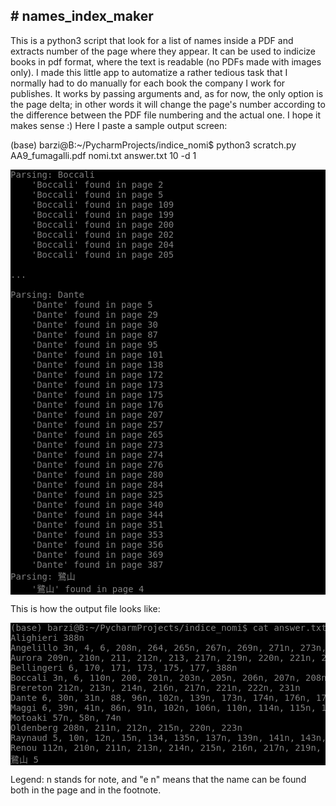 <h2># names_index_maker</h2>
This is a python3 script that look for a list of names inside a PDF and extracts number of the page where they appear.
It can be used to indicize books in pdf format, where the text is readable (no PDFs made with images only).
I made this little app to automatize a rather tedious task that I normally had to do manually for each book the company I work for publishes.
It works by passing arguments and, as for now, the only option is the page delta; in other words it will change the page's number according to the difference between the PDF file numbering and the actual one.
I hope it makes sense :)
Here I paste a sample output screen:

(base) barzi@B:~/PycharmProjects/indice_nomi$ python3 scratch.py AA9_fumagalli.pdf nomi.txt answer.txt 10 -d 1
<pre style="background-color: black; color: grey;">
Parsing: Boccali
	'Boccali' found in page 2
	'Boccali' found in page 5
	'Boccali' found in page 109
	'Boccali' found in page 199
	'Boccali' found in page 200
	'Boccali' found in page 202
	'Boccali' found in page 204
	'Boccali' found in page 205

...

Parsing: Dante
	'Dante' found in page 5
	'Dante' found in page 29
	'Dante' found in page 30
	'Dante' found in page 87
	'Dante' found in page 95
	'Dante' found in page 101
	'Dante' found in page 138
	'Dante' found in page 172
	'Dante' found in page 173
	'Dante' found in page 175
	'Dante' found in page 176
	'Dante' found in page 207
	'Dante' found in page 257
	'Dante' found in page 265
	'Dante' found in page 273
	'Dante' found in page 274
	'Dante' found in page 276
	'Dante' found in page 280
	'Dante' found in page 284
	'Dante' found in page 325
	'Dante' found in page 340
	'Dante' found in page 344
	'Dante' found in page 351
	'Dante' found in page 353
	'Dante' found in page 356
	'Dante' found in page 369
	'Dante' found in page 387
Parsing: 鷺山
	'鷺山' found in page 4
</pre>
This is how the output file looks like:
<pre style="background-color: black; color: grey;">
(base) barzi@B:~/PycharmProjects/indice_nomi$ cat answer.txt 
Alighieri 388n
Angelillo 3n, 4, 6, 208n, 264, 265n, 267n, 269n, 271n, 273n, 275n, 277n, 279n, 281n, 283n, 285n, 310n, 380, 386n
Aurora 209n, 210n, 211, 212n, 213, 217n, 219n, 220n, 221n, 222n, 224n, 227n, 230 e n
Bellingeri 6, 170, 171, 173, 175, 177, 388n
Boccali 3n, 6, 110n, 200, 201n, 203n, 205n, 206n, 207n, 208n, 232n, 241n, 244n, 378, 380n, 382n, 388n
Brereton 212n, 213n, 214n, 216n, 217n, 221n, 222n, 231n
Dante 6, 30n, 31n, 88, 96n, 102n, 139n, 173n, 174n, 176n, 177n, 208n, 258n, 266n, 274n, 275n, 277n, 281n, 285n, 326n, 341n, 345n, 352n, 354n, 357n, 370n, 388n
Maggi 6, 39n, 41n, 86n, 91n, 102n, 106n, 110n, 114n, 115n, 119n, 129n, 162n, 203n, 208, 209n, 211n, 213n, 215n, 217n, 219n, 221n, 223n, 225n, 227n, 229n, 231n, 237n, 246n, 249n, 250n, 261n, 272n, 276n, 289n, 296n, 298n, 302n, 304n, 305n, 306n, 311n, 314n, 317n, 318n, 320n, 324n, 328n, 329n, 331n, 338n, 339n, 346n, 347n, 349n, 351n, 355n, 369n, 379, 381n, 392n
Motoaki 57n, 58n, 74n
Oldenberg 208n, 211n, 212n, 215n, 220n, 223n
Raynaud 5, 10n, 12n, 15n, 134, 135n, 137n, 139n, 141n, 143n, 393n
Renou 112n, 210n, 211n, 213n, 214n, 215n, 216n, 217n, 219n, 220n, 224n, 226n, 231n
鷺山 5
</pre>

Legend: n stands for note, and "e n" means that the name can be found both in the page and in the footnote.
